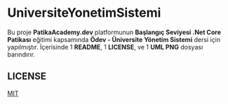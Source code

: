 # UniversiteYonetimSistemi
Bu proje **PatikaAcademy.dev** platformunun **Başlangıç Seviyesi .Net Core Patikası** eğitimi kapsamında **Ödev - Üniversite Yönetim Sistemi** dersi için yapılmıştır. İçerisinde 1 **README**, 1 **LICENSE**, ve 1 **UML PNG** dosyası barındırır.

## LICENSE
[MIT](LICENSE)
